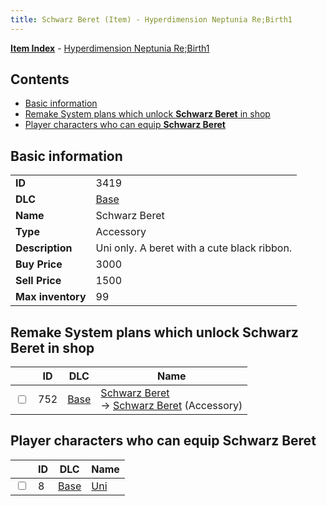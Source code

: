 ```yaml
---
title: Schwarz Beret (Item) - Hyperdimension Neptunia Re;Birth1
---
```


[**Item Index**](/neptunia/rb1/item/index.html) - [Hyperdimension Neptunia Re;Birth1](/neptunia/rb1)

## Contents

- [Basic information](#basic-information)
- [Remake System plans which unlock **Schwarz Beret** in shop](#remake-system-plans-which-unlock-schwarz-beret-in-shop)
- [Player characters who can equip **Schwarz Beret**](#player-characters-who-can-equip-schwarz-beret)

## Basic information

|   |   |
| -- | -- |
| **ID** | 3419 |
| **DLC** | [Base](/neptunia/rb1/dlc/1-base.html) |
| **Name** | Schwarz Beret |
| **Type** | Accessory |
| **Description** | Uni only. A beret with a cute black ribbon. |
| **Buy Price** | 3000 |
| **Sell Price** | 1500 |
| **Max inventory** | 99 |


## Remake System plans which unlock **Schwarz Beret** in shop

|    | ID | DLC | Name |
| -- | -- | --- | ---- |
| <input type="checkbox" id="rb1-remake-1-752" class="trackbox" /> | 752 | [Base](/neptunia/rb1/dlc/1-base.html) | [Schwarz Beret](/neptunia/rb1/remake/1-752-schwarz-beret.html)<br /> → [Schwarz Beret](/neptunia/rb1/item/1-3419-schwarz-beret.html) (Accessory) |


## Player characters who can equip **Schwarz Beret**

|    | ID | DLC | Name |
| -- | -- | --- | ---- |
| <input type="checkbox" id="rb1-player-1-8" class="trackbox" /> | 8 | [Base](/neptunia/rb1/dlc/1-base.html) | [Uni](/neptunia/rb1/player/1-8-uni.html) |
